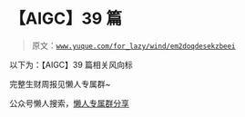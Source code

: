 # 【AIGC】39 篇

> 原文：[`www.yuque.com/for_lazy/wind/em2doqdesekzbeei`](https://www.yuque.com/for_lazy/wind/em2doqdesekzbeei)

以下为：【AIGC】39 篇相关风向标

完整生财周报见懒人专属群~

公众号懒人搜索，[懒人专属群分享](https://lazybook.fun/#/blog/group)